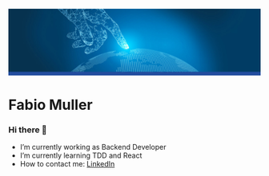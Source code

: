 ![Technology Banner](https://github.com/fabioml10/fabioml10/blob/master/innert-banner-technology.jpg?raw=true)

# Fabio Muller

### Hi there 👋

- I’m currently working as Backend Developer
- I’m currently learning TDD and React
- How to contact me: [LinkedIn](https://www.linkedin.com/in/fabiomullerdev/)
